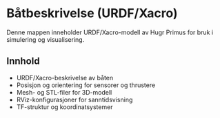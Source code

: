 # Båtbeskrivelse (URDF/Xacro)

Denne mappen inneholder URDF/Xacro-modell av Hugr Primus for bruk i simulering og visualisering.

## Innhold
- URDF/Xacro-beskrivelse av båten
- Posisjon og orientering for sensorer og thrustere
- Mesh- og STL-filer for 3D-modell
- RViz-konfigurasjoner for sanntidsvisning
- TF-struktur og koordinatsystemer
